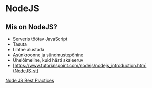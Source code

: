 # NodeJS

## Mis on NodeJS?

- Serveris töötav JavaScript
- Tasuta
- Lihtne alustada
- Asünkroonne ja sündmustepõhine
- Ühelõimeline, kuid hästi skaleeruv
- [https://www.tutorialspoint.com/nodejs/nodejs_introduction.htm](NodeJS-st)

[Node JS Best Practices](https://github.com/goldbergyoni/nodebestpractices)